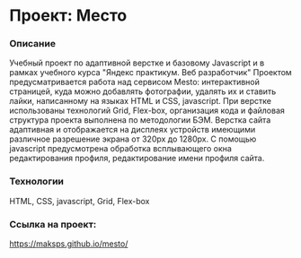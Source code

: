 # Проект: Место

### Описание

Учебный проект по адаптивной верстке и базовому Javascript и  в рамках учебного курса "Яндекс практикум. Веб разработчик"
Проектом предусматривается  работа над сервисом Mesto: интерактивной страницей, куда можно добавлять фотографии, удалять их и ставить лайки, написанному на языках HTML и CSS, javascript.
При верстке использованы технологий Grid, Flex-box, организация кода и файловая структура проекта выполнена по методологии БЭМ.
Верстка сайта адаптивная и отображается на дисплеях устройств имеющими различное разрешение экрана от 320px до 1280px. С помощью javascript предусмотрена обработка всплывающего окна редактирования профиля, редактирование имени профиля сайта.

### Технологии
HTML, CSS, javascript,  Grid, Flex-box

### Ссылка на проект:

https://maksps.github.io/mesto/
